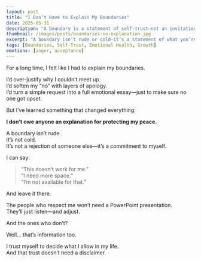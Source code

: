 ```yaml
---
layout: post
title: "I Don’t Have to Explain My Boundaries"
date: 2025-05-31
description: "A boundary is a statement of self-trust—not an invitation to negotiate."
thumbnail: /images/posts/boundaries-no-explanation.jpg
excerpt: "A boundary isn’t rude or cold—it’s a statement of what you’re available for. And you don’t owe anyone an emotional essay to justify it."
tags: [Boundaries, Self-Trust, Emotional Health, Growth]
emotions: [anger, acceptance]
---
```


For a long time, I felt like I had to explain my boundaries.

I’d over-justify why I couldn’t meet up.  
I’d soften my “no” with layers of apology.  
I’d turn a simple request into a full emotional essay—just to make sure no one got upset.

But I’ve learned something that changed everything:

**I don’t owe anyone an explanation for protecting my peace.**

A boundary isn’t rude.  
It’s not cold.  
It’s not a rejection of someone else—it’s a commitment to myself.

I can say:
> “This doesn’t work for me.”  
> “I need more space.”  
> “I’m not available for that.”

And leave it there.

The people who respect me won’t need a PowerPoint presentation.  
They’ll just listen—and adjust.

And the ones who don’t?

Well… that’s information too.

I trust myself to decide what I allow in my life.  
And that trust doesn’t need a disclaimer.
